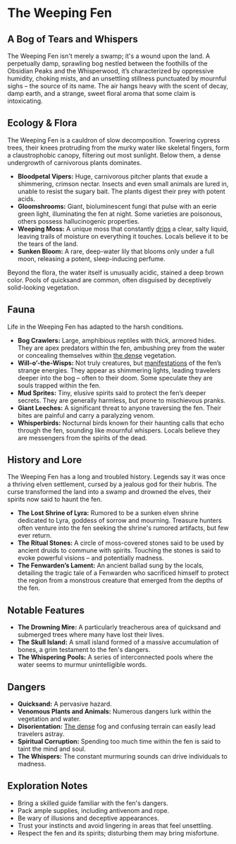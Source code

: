 # The Weeping Fen

## A Bog of Tears and Whispers

The Weeping Fen isn't merely a swamp; it's a wound upon the land. A perpetually damp, sprawling bog nestled between the foothills of the Obsidian Peaks and the Whisperwood, it’s characterized by oppressive humidity, choking mists, and an unsettling stillness punctuated by mournful sighs – the source of its name. The air hangs heavy with the scent of decay, damp earth, and a strange, sweet floral aroma that some claim is intoxicating.

## Ecology & Flora

The Weeping Fen is a cauldron of slow decomposition. Towering cypress trees, their knees protruding from the murky water like skeletal fingers, form a claustrophobic canopy, filtering out most sunlight. Below them, a dense undergrowth of carnivorous plants dominates. 

*   **Bloodpetal Vipers:** Huge, carnivorous pitcher plants that exude a shimmering, crimson nectar. Insects and even small animals are lured in, unable to resist the sugary bait. The plants digest their prey with potent acids. 
*   **Gloomshrooms:** Giant, bioluminescent fungi that pulse with an eerie green light, illuminating the fen at night. Some varieties are poisonous, others possess hallucinogenic properties.
*   **Weeping Moss:** A unique moss that constantly [drips](/geography/settlement/city/city-of-or/shop/the-cauldron-lottery/drip.md) a clear, salty liquid, leaving trails of moisture on everything it touches. Locals believe it to be the tears of the land.
*   **Sunken Bloom:** A rare, deep-water lily that blooms only under a full moon, releasing a potent, sleep-inducing perfume. 

Beyond the flora, the water itself is unusually acidic, stained a deep brown color. Pools of quicksand are common, often disguised by deceptively solid-looking vegetation.

## Fauna

Life in the Weeping Fen has adapted to the harsh conditions. 

*   **Bog Crawlers:** Large, amphibious reptiles with thick, armored hides. They are apex predators within the fen, ambushing prey from the water or concealing themselves within [the dense](/geography/cosmology/plane-of-existance/the-dense.md) vegetation. 
*   **Will-o’-the-Wisps:** Not truly creatures, but [manifestations](/structure/chronological/event/manifestation.md) of the fen’s strange energies. They appear as shimmering lights, leading travelers deeper into the bog – often to their doom. Some speculate they are souls trapped within the fen.
*   **Mud Sprites:** Tiny, elusive spirits said to protect the fen’s deeper secrets. They are generally harmless, but prone to mischievous pranks.
*   **Giant Leeches:** A significant threat to anyone traversing the fen. Their bites are painful and carry a paralyzing venom.
*   **Whisperbirds:** Nocturnal birds known for their haunting calls that echo through the fen, sounding like mournful whispers. Locals believe they are messengers from the spirits of the dead.

## History and Lore

The Weeping Fen has a long and troubled history. Legends say it was once a thriving elven settlement, cursed by a jealous god for their hubris. The curse transformed the land into a swamp and drowned the elves, their spirits now said to haunt the fen.

*   **The Lost Shrine of Lyra:** Rumored to be a sunken elven shrine dedicated to Lyra, goddess of sorrow and mourning. Treasure hunters often venture into the fen seeking the shrine's rumored artifacts, but few ever return.
*   **The Ritual Stones:** A circle of moss-covered stones said to be used by ancient druids to commune with spirits. Touching the stones is said to evoke powerful visions – and potentially madness.
*   **The Fenwarden’s Lament:** An ancient ballad sung by the locals, detailing the tragic tale of a Fenwarden who sacrificed himself to protect the region from a monstrous creature that emerged from the depths of the fen. 

## Notable Features

*   **The Drowning Mire:** A particularly treacherous area of quicksand and submerged trees where many have lost their lives. 
*   **The Skull Island:** A small island formed of a massive accumulation of bones, a grim testament to the fen's dangers. 
*   **The Whispering Pools:** A series of interconnected pools where the water seems to murmur unintelligible words. 

## Dangers

*   **Quicksand:** A pervasive hazard. 
*   **Venomous Plants and Animals:** Numerous dangers lurk within the vegetation and water.
*   **Disorientation:** [The dense](/geography/cosmology/plane-of-existance/the-dense.md) fog and confusing terrain can easily lead travelers astray. 
*   **Spiritual Corruption:** Spending too much time within the fen is said to taint the mind and soul.
*   **The Whispers:** The constant murmuring sounds can drive individuals to madness.

## Exploration Notes

*   Bring a skilled guide familiar with the fen's dangers.
*   Pack ample supplies, including antivenom and rope.
*   Be wary of illusions and deceptive appearances.
*   Trust your instincts and avoid lingering in areas that feel unsettling.
*   Respect the fen and its spirits; disturbing them may bring misfortune.
